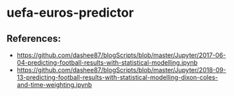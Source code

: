 # uefa-euros-predictor
 
## References:
* https://github.com/dashee87/blogScripts/blob/master/Jupyter/2017-06-04-predicting-football-results-with-statistical-modelling.ipynb
* https://github.com/dashee87/blogScripts/blob/master/Jupyter/2018-09-13-predicting-football-results-with-statistical-modelling-dixon-coles-and-time-weighting.ipynb
